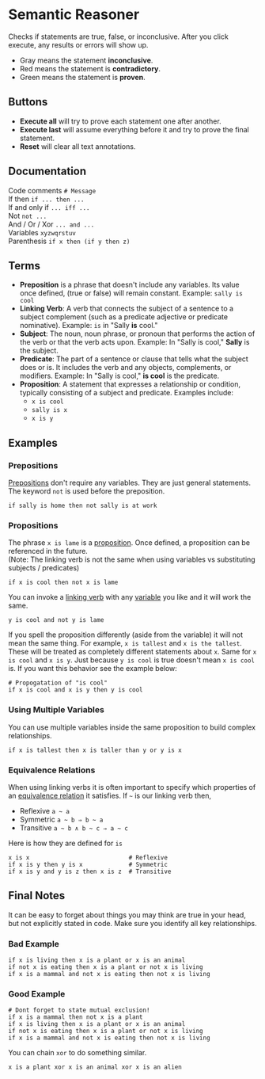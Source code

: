 # Semantic Reasoner
Checks if statements are true, false, or inconclusive.
After you click execute, any results or errors will show up.
- Gray means the statement <b>inconclusive</b>.
- Red means the statement is <b>contradictory</b>.
- Green means the statement is <b> proven</b>.
## Buttons
- **Execute all** will try to prove each statement one after another.<br>
- **Execute last** will assume everything before it and try to prove the final statement.<br>
- **Reset** will clear all text annotations.
## Documentation <a id="doc"></a>
Code comments `# Message`<br>
If then `if ... then ...`<br>
If and only if `... iff ... `<br>
Not `not ...`<br>
And / Or / Xor `... and ...`<br>
Variables `xyzwqrstuv`<br>
Parenthesis `if x then (if y then z)`
## Terms <a id="terms"></a>
- **Preposition** is a phrase that doesn't include any variables. Its value once defined, (true or false) will remain constant. Example: `sally is cool`
- **Linking Verb**: A verb that connects the subject of a sentence to a subject complement (such as a predicate adjective or predicate nominative). Example: `is` in "Sally **is** cool."
- **Subject**: The noun, noun phrase, or pronoun that performs the action of the verb or that the verb acts upon. Example: In "Sally is cool," **Sally** is the subject.
- **Predicate**: The part of a sentence or clause that tells what the subject does or is. It includes the verb and any objects, complements, or modifiers. Example: In "Sally is cool," **is cool** is the predicate.
- **Proposition**: A statement that expresses a relationship or condition, typically consisting of a subject and predicate. Examples include:
  - `x is cool`
  - `sally is x`
  - `x is y`
## Examples
### Prepositions
[Prepositions](#terms) don't require any variables. They are just general statements.
The keyword `not` is used before the preposition.
```
if sally is home then not sally is at work
```
### Propositions
The phrase `x is lame` is a [proposition](#terms). Once defined, a proposition can be referenced in the future.<br>
(Note: The linking verb is not the same when using variables vs substituting subjects / predicates)
```
if x is cool then not x is lame
```
You can invoke a [linking verb](#terms) with any [variable](#doc) you like and it will work the same.
```
y is cool and not y is lame
```
If you spell the proposition differently (aside from the variable) it will not mean the same thing. For example, `x is tallest` and `x is the tallest`. These will be treated as completely different statements about `x`. Same for `x is cool` and `x is y`. Just because `y is cool` is true doesn't mean `x is cool` is. If you want this behavior see the example below:
```
# Propogatation of "is cool"
if x is cool and x is y then y is cool
```
### Using Multiple Variables
You can use multiple variables inside the same proposition to build complex relationships.
```
if x is tallest then x is taller than y or y is x
```
### Equivalence Relations
When using linking verbs it is often important to specify which properties of an [equivalence relation](https://en.wikipedia.org/wiki/Equivalence_relation) it satisfies. If `~` is our linking verb then,
- Reflexive `a ~ a`
- Symmetric `a ~ b ⇒ b ~ a`
- Transitive `a ~ b ∧ b ~ c ⇒ a ~ c`

Here is how they are defined for `is`
```
x is x                            # Reflexive
if x is y then y is x             # Symmetric
if x is y and y is z then x is z  # Transitive
```
## Final Notes
It can be easy to forget about things you may think are true in your head, but not explicitly stated in code. Make sure you identify all key relationships.<br>
### Bad Example
```
if x is living then x is a plant or x is an animal
if not x is eating then x is a plant or not x is living
if x is a mammal and not x is eating then not x is living
```
### Good Example
```
# Dont forget to state mutual exclusion!
if x is a mammal then not x is a plant
if x is living then x is a plant or x is an animal
if not x is eating then x is a plant or not x is living
if x is a mammal and not x is eating then not x is living
```
You can chain `xor` to do something similar.
```
x is a plant xor x is an animal xor x is an alien
```